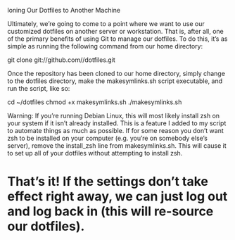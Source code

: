 loning Our Dotfiles to Another Machine

Ultimately, we’re going to come to a point where we want to use our customized dotfiles on another server or workstation. That is, after all, one of the primary benefits of using Git to manage our dotfiles. To do this, it’s as simple as running the following command from our home directory:

git clone git://github.com/<mygithubusername>/dotfiles.git

Once the repository has been cloned to our home directory, simply change to the dotfiles directory, make the makesymlinks.sh script executable, and run the script, like so:

cd ~/dotfiles
chmod +x makesymlinks.sh
./makesymlinks.sh

Warning: If you’re running Debian Linux, this will most likely install zsh on your system if it isn’t already installed. This is a feature I added to my script to automate things as much as possible. If for some reason you don’t want zsh to be installed on your computer (e.g. you’re on somebody else’s server), remove the install_zsh line from makesymlinks.sh. This will cause it to set up all of your dotfiles without attempting to install zsh.

That’s it! If the settings don’t take effect right away, we can just log out and log back in (this will re-source our dotfiles).
============
